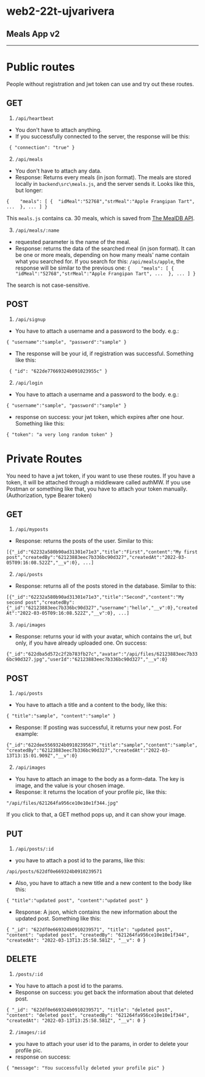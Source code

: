 # web2-22t-ujvarivera 
## Meals App v2
---

# Public routes
People without registration and jwt token can use and try out these routes.

## GET
1. `/api/heartbeat`
- You don't have to attach anything.
- If you successfully connected to the server, the response will be this:

`
{
    "connection": "true"
}`

2. `/api/meals`
- You don't have to attach any data.
- Response: Returns every meals (in json format). 
The meals are stored locally in `backend\src\meals.js`, and the server sends it. Looks like this, but longer:

`
{   
    "meals":
[
    {  "idMeal":"52768","strMeal":"Apple Frangipan Tart", ...  },
     ...
]
}
`

This `meals.js` contains ca. 30 meals, which is saved from [The MealDB API](https://www.themealdb.com/api.php).

3. `/api/meals/:name`
- requested parameter is the name of the meal.
- Response: returns the data of the searched meal (in json format). It can be one or more meals, depending on how many meals' name contain what you searched for.
If you search for this: `/api/meals/apple`, the response will be similar to the previous one:
`
{   
    "meals":
[
    {  "idMeal":"52768","strMeal":"Apple Frangipan Tart", ...  },
     ...
]
}
`

The search is not case-sensitive.

## POST

1. `/api/signup`
- You have to attach a username and a password to the body. e.g.:

`
{
    "username":"sample",
    "password":"sample"
}
`

- The response will be your id, if registration was successful. Something like this:

`
{
    "id": "622de77669324b091023955c"
}`

2. `/api/login`
-  You have to attach a username and a password to the body. e.g.:

`
{
    "username":"sample",
    "password":"sample"
}
`

- response on success: your jwt token, which expires after one hour. Something like this:

`
{
    "token": "a very long random token"
}
`

# Private Routes
You need to have a jwt token, if you want to use these routes. 
If you have a token, it will be attached through a middleware called authMW.
If you use Postman or something like that, you have to attach your token manually. (Authorization, type Bearer token)

## GET
1. `/api/myposts`
- Response: returns the posts of the user. Similar to this:

`
[{"_id":"62232a580b90ad31301e71e3","title":"First","content":"My first post","createdBy":"62123883eec7b336bc90d327","createdAt":"2022-03-05T09:16:08.522Z","__v":0}, ...]
`

2. `/api/posts`
- Response: returns all of the posts stored in the database. Similar to this:

`
[{"_id":"62232a580b90ad31301e71e3","title":"Second","content":"My second post","createdBy":{"_id":"62123883eec7b336bc90d327","username":"hello","__v":0},"createdAt":"2022-03-05T09:16:08.522Z","__v":0}, ...]
`

3. `/api/images`
- Response: returns your id with your avatar, which contains the url, but only, if you have already uploaded one. On success:

`
{"_id":"622dba5d572c2f2b783fb27c","avatar":"/api/files/62123883eec7b336bc90d327.jpg","userId":"62123883eec7b336bc90d327","__v":0}
`

## POST

1. `/api/posts`
- You have to attach a title and a content to the body, like this:

`
{
    "title":"sample",
    "content":"sample"
}
`

- Response: If posting was successful, it returns your new post. For example:

`
{"_id":"622dee5569324b0910239567","title":"sample","content":"sample","createdBy":"62123883eec7b336bc90d327","createdAt":"2022-03-13T13:15:01.909Z","__v":0}
` 

2. `/api/images`
- You have to attach an image to the body as a form-data. The key is image, and the value is your chosen image.
- Response: it returns the location of your profile pic, like this:

` "/api/files/621264fa956ce10e10e1f344.jpg" `

If you click to that, a GET method pops up, and it can show your image.

## PUT
1. `/api/posts/:id`
- you have to attach a post id to the params, like this:

`/api/posts/622df0e669324b0910239571`

- Also, you have to attach a new title and a new content  to the body like this:

`
{
    "title":"updated post",
    "content":"updated post"
}
`

- Response: A json, which contains the new information about the updated post. Something like this:

`
{
    "_id": "622df0e669324b0910239571",
    "title": "updated post",
    "content": "updated post",
    "createdBy": "621264fa956ce10e10e1f344",
    "createdAt": "2022-03-13T13:25:58.581Z",
    "__v": 0
}
`

## DELETE

1. `/posts/:id`
- You have to attach a post id to the params.
- Response on success: you get back the information about that deleted post.

`
{
    "_id": "622df0e669324b0910239571",
    "title": "deleted post",
    "content": "deleted post",
    "createdBy": "621264fa956ce10e10e1f344",
    "createdAt": "2022-03-13T13:25:58.581Z",
    "__v": 0
}
`

2. `/images/:id`
- you have to attach your user id to the params, in order to delete your profile pic.
- response on success:

` {
    "message": "You successfully deleted your profile pic"
}
`